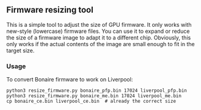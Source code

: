 ## Firmware resizing tool

This is a simple tool to adjust the size of GPU firmware. It only works with
new-style (lowercase) firmware files. You can use it to expand or reduce the
size of a firmware image to adapt it to a different chip. Obviously, this only
works if the actual contents of the image are small enough to fit in the target
size.

### Usage

To convert Bonaire firmware to work on Liverpool:

```shell
python3 resize_firmware.py bonaire_pfp.bin 17024 liverpool_pfp.bin
python3 resize_firmware.py bonaire_me.bin 17024 liverpool_me.bin
cp bonaire_ce.bin liverpool_ce.bin  # already the correct size
```
